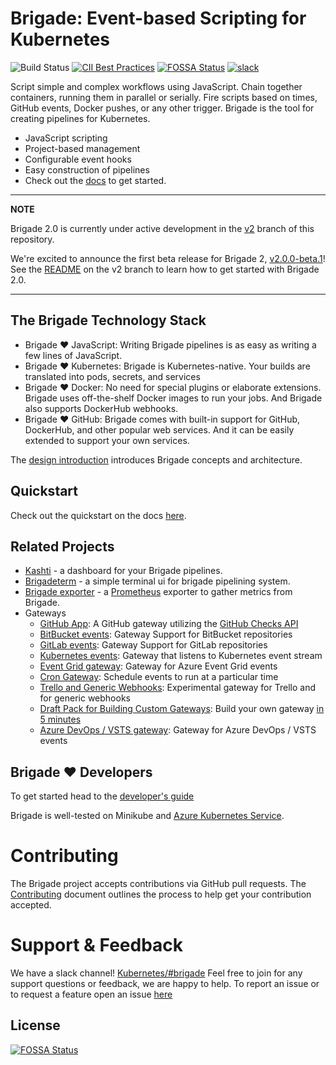 # Brigade: Event-based Scripting for Kubernetes

![Build Status](https://badges.deislabs.io/v1/github/check/27316/brigadecore/brigade/badge.svg?branch=master)
[![CII Best Practices](https://bestpractices.coreinfrastructure.org/projects/2688/badge)](https://bestpractices.coreinfrastructure.org/projects/2688)
[![FOSSA Status](https://app.fossa.io/api/projects/git%2Bgithub.com%2Fbrigadecore%2Fbrigade.svg?type=shield)](https://app.fossa.io/projects/git%2Bgithub.com%2Fbrigadecore%2Fbrigade?ref=badge_shield)
[![slack](https://img.shields.io/badge/slack-brigade-brightgreen.svg?logo=slack)](https://kubernetes.slack.com/messages/C87MF1RFD)

Script simple and complex workflows using JavaScript. Chain together containers,
running them in parallel or serially. Fire scripts based on times, GitHub events,
Docker pushes, or any other trigger. Brigade is the tool for creating pipelines
for Kubernetes.

- JavaScript scripting
- Project-based management
- Configurable event hooks
- Easy construction of pipelines
- Check out the [docs](https://docs.brigade.sh/) to get started.

 <!-- [![asciicast](https://asciinema.org/a/JBsjOpah4nTBvjqDT5dAWvefG.png)](https://asciinema.org/a/JBsjOpah4nTBvjqDT5dAWvefG) -->

---
**NOTE**

Brigade 2.0 is currently under active development in the
[v2](https://github.com/brigadecore/brigade/tree/v2) branch of this repository.

We're excited to announce the first beta release for Brigade 2, [v2.0.0-beta.1](https://github.com/brigadecore/brigade/tree/v2.0.0-beta.1)! See the [README](https://github.com/brigadecore/brigade/blob/v2/README.md) on the v2 branch to learn how to get started with Brigade 2.0.

---

## The Brigade Technology Stack

- Brigade :heart: JavaScript: Writing Brigade pipelines is as easy as writing a few lines of JavaScript.
- Brigade :heart: Kubernetes: Brigade is Kubernetes-native. Your builds are translated into
  pods, secrets, and services
- Brigade :heart: Docker: No need for special plugins or elaborate extensions. Brigade uses
  off-the-shelf Docker images to run your jobs. And Brigade also supports DockerHub
  webhooks.
- Brigade :heart: GitHub: Brigade comes with built-in support for GitHub, DockerHub, and
  other popular web services. And it can be easily extended to support your own
  services.

The [design introduction](https://docs.brigade.sh/topics/design/) introduces Brigade concepts and
architecture.

## Quickstart

Check out the quickstart on the docs [here](https://docs.brigade.sh/intro/quickstart/).

## Related Projects

- [Kashti](https://github.com/brigadecore/kashti) - a dashboard for your Brigade pipelines.
- [Brigadeterm](https://github.com/slok/brigadeterm) - a simple terminal ui for brigade pipelining system.
- [Brigade exporter](https://github.com/slok/brigade-exporter) - a [Prometheus](https://prometheus.io) exporter to gather metrics from Brigade.
- Gateways
  - [GitHub App](https://github.com/brigadecore/brigade-github-app): A GitHub gateway utilizing the [GitHub Checks API](https://docs.github.com/en/rest/guides/getting-started-with-the-checks-api)
  - [BitBucket events](https://github.com/lukepatrick/brigade-bitbucket-gateway): Gateway Support for BitBucket repositories
  - [GitLab events](https://github.com/lukepatrick/brigade-gitlab-gateway): Gateway Support for GitLab repositories
  - [Kubernetes events](https://github.com/brigadecore/brigade-k8s-gateway): Gateway that listens to Kubernetes event stream
  - [Event Grid gateway](https://github.com/radu-matei/brigade-eventgrid-gateway): Gateway for Azure Event Grid events
  - [Cron Gateway](https://github.com/technosophos/brigade-cron): Schedule events to run at a particular time
  - [Trello and Generic Webhooks](https://github.com/technosophos/brigade-trello): Experimental gateway for Trello and for generic webhooks
  - [Draft Pack for Building Custom Gateways](https://github.com/technosophos/draft-brigade): Build your own gateway [in 5 minutes](http://technosophos.com/2018/04/23/building-brigade-gateways-the-easy-way.html)
  - [Azure DevOps / VSTS gateway](https://github.com/radu-matei/brigade-vsts-gateway): Gateway for Azure DevOps / VSTS events

## Brigade :heart: Developers

To get started head to the [developer's guide](https://docs.brigade.sh/topics/developers/)

Brigade is well-tested on Minikube and [Azure Kubernetes Service](https://docs.microsoft.com/en-us/azure/aks/).

# Contributing

The Brigade project accepts contributions via GitHub pull requests. The [Contributing](CONTRIBUTING.md) document outlines the process to help get your contribution accepted.


# Support & Feedback

We have a slack channel! [Kubernetes/#brigade](https://kubernetes.slack.com/messages/C87MF1RFD) Feel free to join for any support questions or feedback, we are happy to help. To report an issue or to request a feature open an issue [here](https://github.com/brigadecore/brigade/issues)

[brigade-project-chart]: https://github.com/brigadecore/charts/tree/master/charts/brigade-project


## License
[![FOSSA Status](https://app.fossa.io/api/projects/git%2Bgithub.com%2Fbrigadecore%2Fbrigade.svg?type=large)](https://app.fossa.io/projects/git%2Bgithub.com%2Fbrigadecore%2Fbrigade?ref=badge_large)